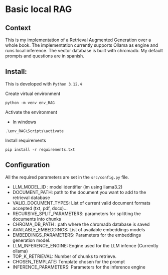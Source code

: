 # Basic local RAG

## Context

This is my implementation of a Retrieval Augmented Generation over a whole book.
The implementation currently supports Ollama as engine and runs local inference.
The vector database is built with chromadb.
My default prompts and questions are in spanish.

## Install:

This is developed with ```Python 3.12.4```

Create virtual environment
```
python -m venv env_RAG
```
Activate the environment
- In windows
```
.\env_RAG\Scripts\activate
```

Install requirements
```
pip install -r requirements.txt
```

## Configuration

All the required parameters are set in the ```src/config.py``` file.
- LLM_MODEL_ID : model identifier  (im using llama3.2)
- DOCUMENT_PATH: path to the document you want to add to the retrieval database
- VALID_DOCUMENT_TYPES: List of current valid document formats accepted (txt, pdf, docx)...
- RECURSIVE_SPLIT_PARAMETERS: parameters for splitting the documents into chunks
- CHROMA_DB_PATH : path where the chromadb database is saved
- AVAILABLE_EMBEDDINGS: List of available embeddings models
- EMBEDDINGS_PARAMETERS: Parameters for the embeddings generation model.
- LLM_INFERENCE_ENGINE: Engine used for the LLM infence (Currently ollama)
- TOP_K_RETRIEVAL: Number of chunks to retrieve.
- CHOSEN_TEMPLATE: Template chosen for the prompt
- INFERENCE_PARAMETERS: Parameters for the inference engine